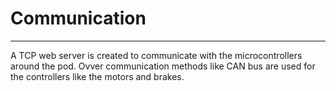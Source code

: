
# Communication
--------------------

A TCP web server is created to communicate with the microcontrollers around the
pod. Ovver communication methods like CAN bus are used for the controllers like
the motors and brakes.
